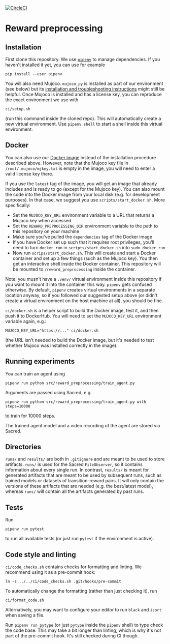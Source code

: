 [![CircleCI](https://circleci.com/gh/HumanCompatibleAI/reward-preprocessing/tree/main.svg?style=svg&circle-token=5689f087396d3f526afd49f3af9d4b098560f79c)](https://circleci.com/gh/HumanCompatibleAI/reward-preprocessing/tree/main)
# Reward preprocessing
## Installation
First clone this repository.
We use [`pipenv`](https://pipenv.pypa.io/en/latest/) to manage dependencies.
If you haven't installed it yet, you can use for example
```
pip install --user pipenv
```
You will also need Mujoco. `mujoco_py` is installed as part of our
environment (see below) but its
[installation and troubleshooting instructions](https://github.com/openai/mujoco-py)
might still be helpful.
Once Mujoco is installed and has a license key,
you can reproduce the exact environment we use with
```
ci/setup.sh
```
(run this command inside the cloned repo). This will automatically create a new
virtual environment.
Use `pipenv shell` to start a shell inside this virtual environment.

## Docker
You can also use our [Docker image](https://hub.docker.com/repository/docker/ejenner/reward_preprocessing)
instead of the installation procedure described above. However, note that the
Mujoco key file in `/root/.mujoco/mjkey.txt` is empty in the image, you will need
to enter a valid license key there.

If you use the `latest` tag of the image, you will get an image that already
includes and is ready to go (except for the Mujoco key). You can also mount
the code into the Docker image from your local disk (e.g. for development purposes).
In that case, we suggest you use `scripts/start_docker.sh`. More specifically:
- Set the `MUJOCO_KEY_URL` environment variable to a URL that returns a Mujoco key
  when accessed
- Set the `REWARD_PREPROCESSING_DIR` environment variable to the path to this
  repository on your machine
- Make sure you've pulled the `dependencies` tag of the Docker image
- If you have Docker set up such that it requires root privileges,
  you'll need to turn `docker run` in `scripts/start_docker.sh` into `sudo docker run`
- Now run `scrips/start_docker.sh`. This will create and start a Docker
  container and set up a few things (such as the Mujoco key). You then get
  an interactive shell inside the Docker container. This repository will be
  mounted to `/reward_preprocessing` inside the container.
  
Note: you musn't have a `.venv/` virtual environment inside this repository
if you want to mount it into the container this way. `pipenv` gets confused
otherwise. By default, `pipenv` creates virtual environments in a separate
location anyway, so if you followed our suggested setup above (or didn't create
a virtual environment on the host machine at all), you should be fine.

`ci/docker.sh` is a helper script to build the Docker image, test it, and then
push it to DockerHub. You will need to set the `MUJOCO_KEY_URL` environment variable
again, e.g.:
```
MUJOCO_KEY_URL="https://..." ci/docker.sh
```
(the URL isn't needed to build the Docker image, but it's needed to test whether
Mujoco was installed correctly in the image).

## Running experiments
You can train an agent using
```
pipenv run python src/reward_preprocessing/train_agent.py
```
Arguments are passed using Sacred, e.g.
```
pipenv run python src/reward_preprocessing/train_agent.py with steps=10000
```
to train for 10000 steps.

The trained agent model and a video recording of the agent are stored via Sacred.

## Directories
`runs/` and `results/` are both in `.gitignore` and are meant to be used to
store artifacts. `runs/` is used for the Sacred `FileObserver`, so it contains
information about every single run. In contrast, `results/` is meant for
generated artifacts that are meant to be used by subsequent runs, such as trained
models or datasets of transition-reward pairs. It will only contain the versions
of these artifacts that are needed (e.g. the best/latest model), whereas `runs/`
will contain all the artifacts generated by past runs.

## Tests
Run
```
pipenv run pytest
```
to run all available tests (or just run `pytest` if the environment is active).

## Code style and linting
`ci/code_checks.sh` contains checks for formatting and linting.
We recommend using it as a pre-commit hook:
```
ln -s ../../ci/code_checks.sh .git/hooks/pre-commit
```

To automatically change the formatting (rather than just checking it), run
```
ci/format_code.sh
```
Alternatively, you may want to configure your editor to run `black` and `isort` when saving a file.

Run `pipenv run pytype` (or just `pytype` inside the `pipenv` shell) to type check
the code base. This may take a bit longer than linting, which is why it's not part
of the pre-commit hook. It's still checked during CI though.